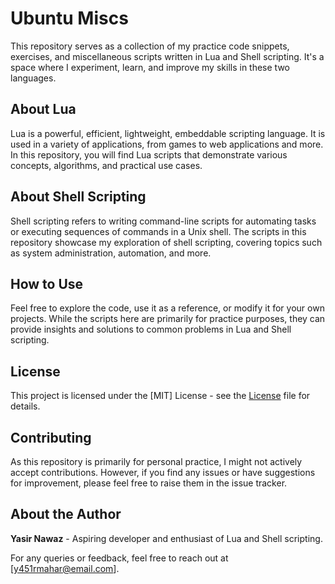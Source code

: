 # Ubuntu Miscs

This repository serves as a collection of my practice code snippets, exercises, and miscellaneous scripts written in Lua and Shell scripting. It's a space where I experiment, learn, and improve my skills in these two languages.

## About Lua

Lua is a powerful, efficient, lightweight, embeddable scripting language. It is used in a variety of applications, from games to web applications and more. In this repository, you will find Lua scripts that demonstrate various concepts, algorithms, and practical use cases.

## About Shell Scripting

Shell scripting refers to writing command-line scripts for automating tasks or executing sequences of commands in a Unix shell. The scripts in this repository showcase my exploration of shell scripting, covering topics such as system administration, automation, and more.

## How to Use

Feel free to explore the code, use it as a reference, or modify it for your own projects. While the scripts here are primarily for practice purposes, they can provide insights and solutions to common problems in Lua and Shell scripting.

## License

This project is licensed under the [MIT] License - see the [License](LICENSE) file for details.

## Contributing

As this repository is primarily for personal practice, I might not actively accept contributions. However, if you find any issues or have suggestions for improvement, please feel free to raise them in the issue tracker.


## About the Author

**Yasir Nawaz** - Aspiring developer and enthusiast of Lua and Shell scripting.

For any queries or feedback, feel free to reach out at [y451rmahar@email.com].
